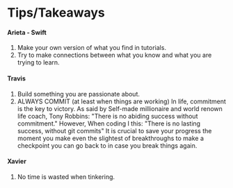 # Tips/Takeaways

#### Arieta - Swift
1. Make your own version of what you find in tutorials.
2. Try to make connections between what you know and what you are trying to learn.

#### Travis
1. Build something you are passionate about.
2. ALWAYS COMMIT (at least when things are working) In life, commitment is the key to victory. As said by Self-made millionaire and world renown life coach, Tony Robbins: "There is no abiding success without commitment." However, When coding I this: "There is no lasting success, without git commits" It is crucial to save your progress the moment you make even the slightest of breakthroughs to make a checkpoint you can go back to in case you break things again.

#### Xavier
1. No time is wasted when tinkering.